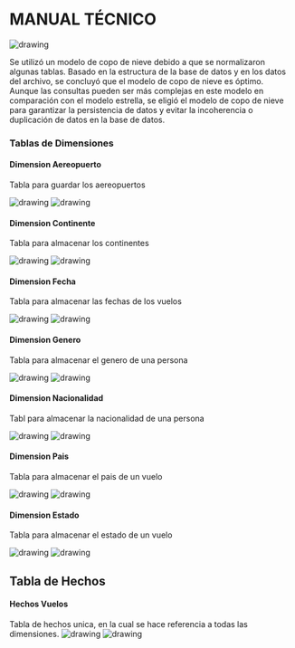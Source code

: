 # MANUAL TÉCNICO


<img src="CopoDeNieve.png" alt="drawing"> 

Se utilizó un modelo de copo de nieve debido a que se normalizaron algunas tablas. Basado en la estructura de la base de datos y en los datos del archivo, se concluyó que el modelo de copo de nieve es óptimo. Aunque las consultas pueden ser más complejas en este modelo en comparación con el modelo estrella, se eligió el modelo de copo de nieve para garantizar la persistencia de datos y evitar la incoherencia o duplicación de datos en la base de datos.

### Tablas de Dimensiones

#### Dimension Aereopuerto

Tabla para guardar los aereopuertos

<img src="./Imagenes/dimaereopuerto.png" alt="drawing" >
<img src="./Imagenes/aereopuerto.png" alt="drawing" >

#### Dimension Continente

Tabla para almacenar los continentes

<img src="./Imagenes/dimcontinente.png" alt="drawing" >
<img src="./Imagenes/continente.png" alt="drawing" >


#### Dimension Fecha
Tabla para almacenar las fechas de los vuelos

<img src="./Imagenes/dimfecha.png" alt="drawing" >
<img src="./Imagenes/fecha.png" alt="drawing" >

#### Dimension Genero

Tabla para almacenar el genero de una persona 

<img src="./Imagenes/dimgenero.png" alt="drawing" >
<img src="./Imagenes/genero.png" alt="drawing" >

#### Dimension Nacionalidad
Tabl para almacenar la nacionalidad de una persona

<img src="./Imagenes/dimnacionalidad.png" alt="drawing" >
<img src="./Imagenes/nacionalidad.png" alt="drawing" >

#### Dimension Pais
Tabla para almacenar el pais de un vuelo

<img src="./Imagenes/dimpais.png" alt="drawing" >
<img src="./Imagenes/pais.png" alt="drawing" >

#### Dimension Estado
Tabla para almacenar el estado de un vuelo

<img src="./Imagenes/dimstatus.png" alt="drawing" >
<img src="./Imagenes/estado.png" alt="drawing" >

## Tabla de Hechos

#### Hechos Vuelos
Tabla de hechos unica, en la cual se hace referencia a todas las dimensiones.
<img src="./Imagenes/FactVuelos.png" alt="drawing" >
<img src="./Imagenes/vuelo.png" alt="drawing" >


